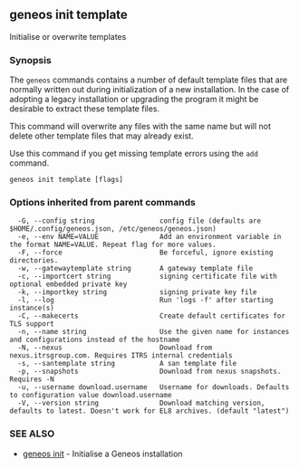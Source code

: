 ## geneos init template

Initialise or overwrite templates

### Synopsis


The `geneos` commands contains a number of default template files
that are normally written out during initialization of a new
installation. In the case of adopting a legacy installation or
upgrading the program it might be desirable to extract these template
files.

This command will overwrite any files with the same name but will not
delete other template files that may already exist.

Use this command if you get missing template errors using the `add`
command.


```
geneos init template [flags]
```

### Options inherited from parent commands

```
  -G, --config string                config file (defaults are $HOME/.config/geneos.json, /etc/geneos/geneos.json)
  -e, --env NAME=VALUE               Add an environment variable in the format NAME=VALUE. Repeat flag for more values.
  -F, --force                        Be forceful, ignore existing directories.
  -w, --gatewaytemplate string       A gateway template file
  -c, --importcert string            signing certificate file with optional embedded private key
  -k, --importkey string             signing private key file
  -l, --log                          Run 'logs -f' after starting instance(s)
  -C, --makecerts                    Create default certificates for TLS support
  -n, --name string                  Use the given name for instances and configurations instead of the hostname
  -N, --nexus                        Download from nexus.itrsgroup.com. Requires ITRS internal credentials
  -s, --santemplate string           A san template file
  -p, --snapshots                    Download from nexus snapshots. Requires -N
  -u, --username download.username   Username for downloads. Defaults to configuration value download.username
  -V, --version string               Download matching version, defaults to latest. Doesn't work for EL8 archives. (default "latest")
```

### SEE ALSO

* [geneos init](geneos_init.md)	 - Initialise a Geneos installation

